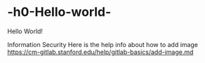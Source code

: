 # -h0-Hello-world-

Hello World!

Information Security
Here is the help info about how to add image
https://cm-gitlab.stanford.edu/help/gitlab-basics/add-image.md

